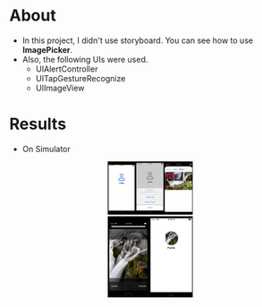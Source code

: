 # About
* In this project, I didn't use storyboard. You can see how to use **ImagePicker**.
* Also, the following UIs were used.
    - UIAlertController
    - UITapGestureRecognize
    - UIImageView

# Results
* On Simulator
<center><img src="./images/result1.png" width="30%" height="20%"></img></center>
<center><img src="./images/result2.png" width="30%" height="20%"></img></center>
